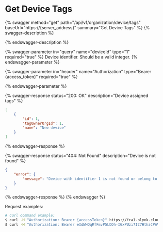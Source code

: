 # Get Device Tags

{% swagger method="get" path="/api/v1/organization/device/tags" baseUrl="https://{server_address}" summary="Get Device Tags" %}
{% swagger-description %}

{% endswagger-description %}

{% swagger-parameter in="query" name="deviceId" type="1" required="true" %}
Device identifier. Should be a valid integer.
{% endswagger-parameter %}

{% swagger-parameter in="header" name="Authorization" type="Bearer {access_token}" required="true" %}

{% endswagger-parameter %}

{% swagger-response status="200: OK" description="Device assigned tags" %}
```json
[
    {
        "id": 1,
        "tagOwnerOrgId": 1,
        "name": "New device"
    }   
]
```
{% endswagger-response %}

{% swagger-response status="404: Not Found" description="Device is not found" %}
```json
{
    "error": {
        "message": "Device with identifier 1 is not found or belong to another organization."
    }
}
```
{% endswagger-response %}
{% endswagger %}

Request examples:

```bash
# curl command example:
$ curl -H "Authorization: Bearer {accessToken}" https://fra1.blynk.cloud/api/v1/organization/device/tags?deviceId=1
$ curl -H "Authorization: Bearer eIdWHQqRfFmvP5LDDh-IGxPUzi7I27HthzCPAVmS" https://fra1.blynk.cloud/api/v1/organization/device/tags?deviceId=1
```

